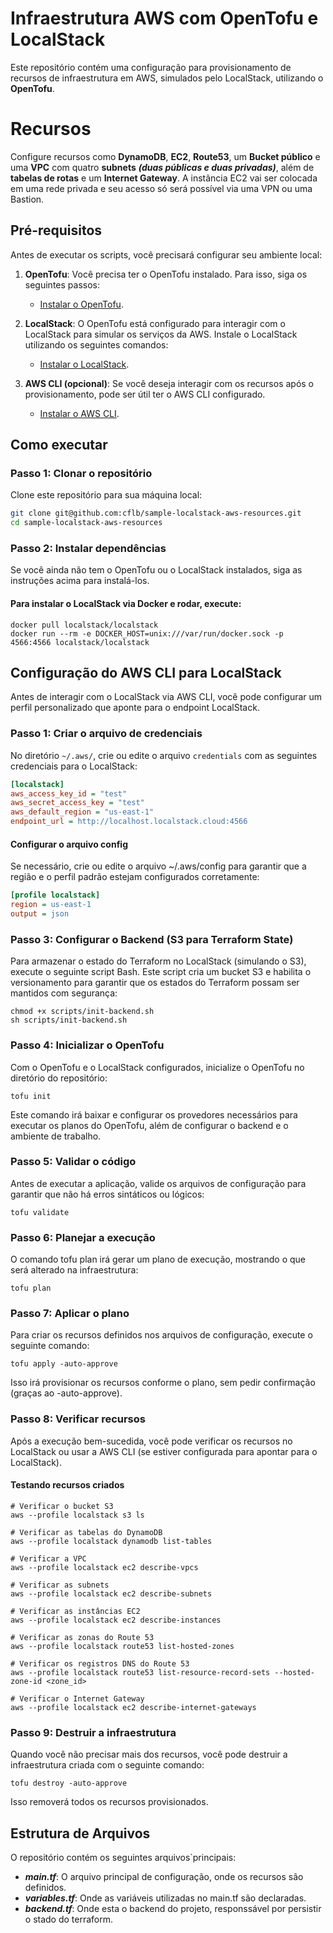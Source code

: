 # Infraestrutura AWS com OpenTofu e LocalStack

Este repositório contém uma configuração para provisionamento de recursos de infraestrutura em AWS, simulados pelo LocalStack, utilizando o **OpenTofu**.

# Recursos 

Configure recursos como **DynamoDB**, **EC2**, **Route53**, um **Bucket público** e uma **VPC** com quatro **subnets** ***(duas públicas e duas privadas)***, além de **tabelas de rotas** e um **Internet Gateway**.
A instãncia EC2 vai ser colocada em uma rede privada e seu acesso só será possível via uma VPN ou uma Bastion.

## Pré-requisitos

Antes de executar os scripts, você precisará configurar seu ambiente local:

1. **OpenTofu**: Você precisa ter o OpenTofu instalado. Para isso, siga os seguintes passos:
   - [Instalar o OpenTofu](https://github.com/opentofu/opentofu#installation).

2. **LocalStack**: O OpenTofu está configurado para interagir com o LocalStack para simular os serviços da AWS. Instale o LocalStack utilizando os seguintes comandos:
   - [Instalar o LocalStack](https://docs.localstack.cloud/references/installation/).

3. **AWS CLI (opcional)**: Se você deseja interagir com os recursos após o provisionamento, pode ser útil ter o AWS CLI configurado.
   - [Instalar o AWS CLI](https://aws.amazon.com/cli/).

## Como executar

### Passo 1: Clonar o repositório

Clone este repositório para sua máquina local:

```bash
git clone git@github.com:cflb/sample-localstack-aws-resources.git
cd sample-localstack-aws-resources
```

### Passo 2: Instalar dependências

Se você ainda não tem o OpenTofu ou o LocalStack instalados, siga as instruções acima para instalá-los.

#### Para instalar o LocalStack via Docker e rodar, execute:

```
docker pull localstack/localstack
docker run --rm -e DOCKER_HOST=unix:///var/run/docker.sock -p 4566:4566 localstack/localstack
```

## Configuração do AWS CLI para LocalStack

Antes de interagir com o LocalStack via AWS CLI, você pode configurar um perfil personalizado que aponte para o endpoint LocalStack.

### Passo 1: Criar o arquivo de credenciais

No diretório `~/.aws/`, crie ou edite o arquivo `credentials` com as seguintes credenciais para o LocalStack:

```ini
[localstack]
aws_access_key_id = "test"
aws_secret_access_key = "test"
aws_default_region = "us-east-1"
endpoint_url = http://localhost.localstack.cloud:4566
```
#### Configurar o arquivo config

Se necessário, crie ou edite o arquivo ~/.aws/config para garantir que a região e o perfil padrão estejam configurados corretamente:

```ini
[profile localstack]
region = us-east-1
output = json
```

### Passo 3: Configurar o Backend (S3 para Terraform State)

Para armazenar o estado do Terraform no LocalStack (simulando o S3), execute o seguinte script Bash. Este script cria um bucket S3 e habilita o versionamento para garantir que os estados do Terraform possam ser mantidos com segurança:

```
chmod +x scripts/init-backend.sh
sh scripts/init-backend.sh
```

### Passo 4: Inicializar o OpenTofu

Com o OpenTofu e o LocalStack configurados, inicialize o OpenTofu no diretório do repositório:

```
tofu init
```

Este comando irá baixar e configurar os provedores necessários para executar os planos do OpenTofu, além de configurar o backend e o ambiente de trabalho.

### Passo 5: Validar o código

Antes de executar a aplicação, valide os arquivos de configuração para garantir que não há erros sintáticos ou lógicos:

```
tofu validate
```

### Passo 6: Planejar a execução
O comando tofu plan irá gerar um plano de execução, mostrando o que será alterado na infraestrutura:

```
tofu plan
```

### Passo 7: Aplicar o plano

Para criar os recursos definidos nos arquivos de configuração, execute o seguinte comando:

```
tofu apply -auto-approve
```

Isso irá provisionar os recursos conforme o plano, sem pedir confirmação (graças ao -auto-approve).

### Passo 8: Verificar recursos

Após a execução bem-sucedida, você pode verificar os recursos no LocalStack ou usar a AWS CLI (se estiver configurada para apontar para o LocalStack).

#### Testando recursos criados
```
# Verificar o bucket S3
aws --profile localstack s3 ls

# Verificar as tabelas do DynamoDB
aws --profile localstack dynamodb list-tables

# Verificar a VPC
aws --profile localstack ec2 describe-vpcs

# Verificar as subnets
aws --profile localstack ec2 describe-subnets

# Verificar as instâncias EC2
aws --profile localstack ec2 describe-instances

# Verificar as zonas do Route 53
aws --profile localstack route53 list-hosted-zones

# Verificar os registros DNS do Route 53
aws --profile localstack route53 list-resource-record-sets --hosted-zone-id <zone_id>

# Verificar o Internet Gateway
aws --profile localstack ec2 describe-internet-gateways
```

### Passo 9: Destruir a infraestrutura

Quando você não precisar mais dos recursos, você pode destruir a infraestrutura criada com o seguinte comando:

```
tofu destroy -auto-approve
```

Isso removerá todos os recursos provisionados.

## Estrutura de Arquivos
O repositório contém os seguintes arquivos`principais:

- ***main.tf***: O arquivo principal de configuração, onde os recursos são definidos.
- ***variables.tf***: Onde as variáveis utilizadas no main.tf são declaradas.
- ***backend.tf***: Onde esta o backend do projeto, responssável por persistir o stado do terraform.